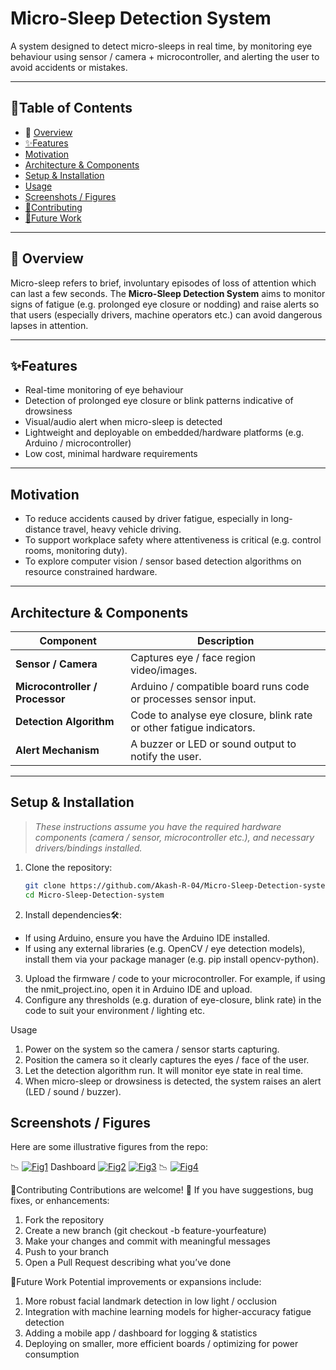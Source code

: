 # Micro-Sleep Detection System

A system designed to detect micro-sleeps in real time, by monitoring eye behaviour using sensor / camera + microcontroller, and alerting the user to avoid accidents or mistakes.  

---

## 📌Table of Contents

- 📖 [Overview](#-overview)  
- [✨Features](#-features)  
- [Motivation](#motivation)  
- [Architecture & Components](#architecture--components)  
- [Setup & Installation](#setup--installation)  
- [Usage](#usage)  
- [Screenshots / Figures](#screenshots--figures)  
- [🤝Contributing](#-contributing)  
- [🔮Future Work](#-future-work)  

---

## 📖 Overview

Micro-sleep refers to brief, involuntary episodes of loss of attention which can last a few seconds. The **Micro-Sleep Detection System** aims to monitor signs of fatigue (e.g. prolonged eye closure or nodding) and raise alerts so that users (especially drivers, machine operators etc.) can avoid dangerous lapses in attention.

---

## ✨Features

- Real-time monitoring of eye behaviour  
- Detection of prolonged eye closure or blink patterns indicative of drowsiness  
- Visual/audio alert when micro-sleep is detected  
- Lightweight and deployable on embedded/hardware platforms (e.g. Arduino / microcontroller)  
- Low cost, minimal hardware requirements  

---

## Motivation

- To reduce accidents caused by driver fatigue, especially in long-distance travel, heavy vehicle driving.  
- To support workplace safety where attentiveness is critical (e.g. control rooms, monitoring duty).  
- To explore computer vision / sensor based detection algorithms on resource constrained hardware.

---

## Architecture & Components

| Component | Description |
|-----------|-------------|
| **Sensor / Camera** | Captures eye / face region video/images. |
| **Microcontroller / Processor** | Arduino / compatible board runs code or processes sensor input. |
| **Detection Algorithm** | Code to analyse eye closure, blink rate or other fatigue indicators. |
| **Alert Mechanism** | A buzzer or LED or sound output to notify the user. |

---

## Setup & Installation

> *These instructions assume you have the required hardware components (camera / sensor, microcontroller etc.), and necessary drivers/bindings installed.*

1. Clone the repository:  
   ```bash
   git clone https://github.com/Akash-R-04/Micro-Sleep-Detection-system.git
   cd Micro-Sleep-Detection-system
2. Install dependencies🛠️:
 - If using Arduino, ensure you have the Arduino IDE installed.
 - If using any external libraries (e.g. OpenCV / eye detection models), install them via your package manager (e.g. pip install opencv-python).
3. Upload the firmware / code to your microcontroller. For example, if using the nmit_project.ino, open it in Arduino IDE and upload.
4. Configure any thresholds (e.g. duration of eye-closure, blink rate) in the code to suit your environment / lighting etc.

Usage
1. Power on the system so the camera / sensor starts capturing.
2. Position the camera so it clearly captures the eyes / face of the user.
3. Let the detection algorithm run. It will monitor eye state in real time.
4. When micro-sleep or drowsiness is detected, the system raises an alert (LED / sound / buzzer).

## Screenshots / Figures
Here are some illustrative figures from the repo:


📉 [![Fig1](https://github.com/Akash-R-04/Micro-Sleep-Detection-system/blob/main/fig1.jpg)]()
Dashboard [![Fig2](https://github.com/Akash-R-04/Micro-Sleep-Detection-system/blob/main/fig2.jpg)]()
[![Fig3](https://github.com/Akash-R-04/Micro-Sleep-Detection-system/blob/main/fig3.jpg)]()
📉 [![Fig4](https://github.com/Akash-R-04/Micro-Sleep-Detection-system/blob/main/fig4.jpg)]()

🤝Contributing
Contributions are welcome! 🎉 If you have suggestions, bug fixes, or enhancements:
1. Fork the repository
2. Create a new branch (git checkout -b feature-yourfeature)
3. Make your changes and commit with meaningful messages
4. Push to your branch
5. Open a Pull Request describing what you’ve done

🔮Future Work
Potential improvements or expansions include:
1. More robust facial landmark detection in low light / occlusion
2. Integration with machine learning models for higher-accuracy fatigue detection
3. Adding a mobile app / dashboard for logging & statistics
4. Deploying on smaller, more efficient boards / optimizing for power consumption
